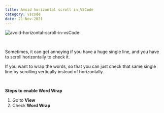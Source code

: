 ```yaml
---
title: Avoid horizontal scroll in VSCode
category: vscode
date: 21-Nov-2021
---
```


![avoid-horizontal-scroll-in-vsCode](https://user-images.githubusercontent.com/43666833/142735959-05702fa7-3d4e-4ac7-91ac-097f01b40dca.gif)

<br />

Sometimes, it can get annoying if you have a huge single line, and you have to scroll horizontally to check it.

If you want to wrap the words, so that you can just check that same single line by scrolling vertically instead of horizontally.

<br />

**Steps to enable Word Wrap**

1. Go to **View**
2. Check **Word Wrap**
